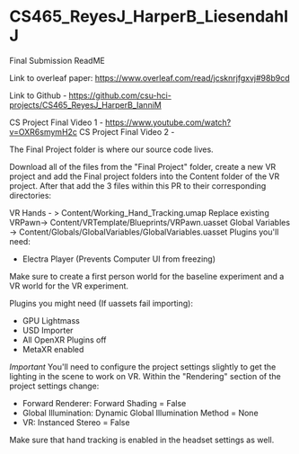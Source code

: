 # CS465_ReyesJ_HarperB_LiesendahlJ

Final Submission ReadME


Link to overleaf paper: https://www.overleaf.com/read/jcsknrjfgxvj#98b9cd

Link to Github - https://github.com/csu-hci-projects/CS465_ReyesJ_HarperB_IanniM

CS Project Final Video 1 - https://www.youtube.com/watch?v=OXR6smymH2c
CS Project Final Video 2 - 

The Final Project folder is where our source code lives. 

Download all of the files from the "Final Project" folder, create a new VR project and add the Final project folders into the Content folder of the VR project. After that add the 3 files within this PR to their corresponding directories:

VR Hands - > Content/Working_Hand_Tracking.umap
Replace existing VRPawn-> Content/VRTemplate/Blueprints/VRPawn.uasset
Global Variables -> Content/Globals/GlobalVariables/GlobalVariables.uasset
Plugins you'll need:
- Electra Player (Prevents Computer UI from freezing)

Make sure to create a first person world for the baseline experiment and a VR world for the VR experiment. 

Plugins you might need (If uassets fail importing):
- GPU Lightmass
- USD Importer
- All OpenXR Plugins off
- MetaXR enabled


*Important*
You'll need to configure the project settings slightly to get the lighting in the scene to work on VR. Within the "Rendering" section of the project settings change:

- Forward Renderer: Forward Shading = False
- Global Illumination: Dynamic Global Illumination Method = None
- VR: Instanced Stereo = False

Make sure that hand tracking is enabled in the headset settings as well. 
